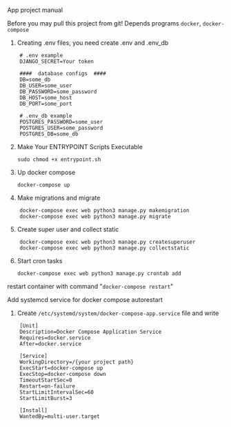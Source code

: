 App project manual

Before you may pull this project from git!
Depends programs `docker`, `docker-compose`

1) Creating .env files, you need create .env and .env_db
```
    # .env example
    DJANGO_SECRET=Your token

    ####  database configs  ####
    DB=some_db
    DB_USER=some_user
    DB_PASSWORD=some_password
    DB_HOST=some_host
    DB_PORT=some_port
```

```
    # .env_db example
    POSTGRES_PASSWORD=some_user
    POSTGRES_USER=some_password
    POSTGRES_DB=some_db
```

2) Make Your ENTRYPOINT Scripts Executable

    `sudo chmod +x entrypoint.sh`

3) Up docker compose 

    `docker-compose up`

4) Make migrations and migrate

```
    docker-compose exec web python3 manage.py makemigration
    docker-compose exec web python3 manage.py migrate
```

5) Create super user and collect static

```
    docker-compose exec web python3 manage.py createsuperuser
    docker-compose exec web python3 manage.py collectstatic
```

6) Start cron tasks 

    ```docker-compose exec web python3 manage.py crontab add```

restart container with command "`docker-compose restart`"


Add systemcd service for docker compose autorestart

1) Create `/etc/systemd/system/docker-compose-app.service` file and write

```
    [Unit]
    Description=Docker Compose Application Service
    Requires=docker.service
    After=docker.service

    [Service]
    WorkingDirectory=/{your project path}
    ExecStart=docker-compose up
    ExecStop=docker-compose down
    TimeoutStartSec=0
    Restart=on-failure
    StartLimitIntervalSec=60
    StartLimitBurst=3

    [Install]
    WantedBy=multi-user.target
```